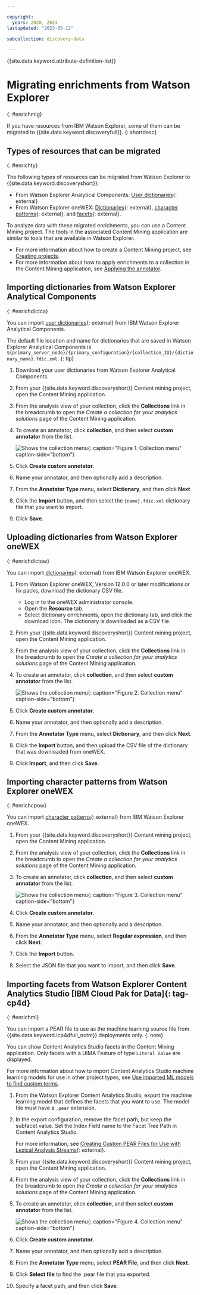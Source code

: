 ```yaml
---

copyright:
  years: 2020, 2024
lastupdated: "2023-05-12"

subcollection: discovery-data

---
```


{{site.data.keyword.attribute-definition-list}}

# Migrating enrichments from Watson Explorer
{: #enrichmig}

If you have resources from IBM Watson Explorer, some of them can be migrated to {{site.data.keyword.discoveryfull}}.
{: shortdesc}

## Types of resources that can be migrated
{: #enrichty}

The following types of resources can be migrated from Watson Explorer to {{site.data.keyword.discoveryshort}}:

- From Watson Explorer Analytical Components: [User dictionaries](https://www.ibm.com/support/knowledgecenter/en/SS8NLW_12.0.0/com.ibm.discovery.es.ad.doc/iiysatauserdict.html){: external}
- From Watson Explorer oneWEX: [Dictionaries](https://www.ibm.com/support/knowledgecenter/en/SS8NLW_12.0.0/com.ibm.watson.wex.ee.doc/c_ce_adm_dict_ann.html){: external}, [character patterns](https://www.ibm.com/support/knowledgecenter/en/SS8NLW_12.0.0/com.ibm.watson.wex.ee.doc/c_ce_adm_char_ann.html){: external}, and [facets](https://www.ibm.com/docs/en/watson-explorer/12.0.x?topic=las-creating-custom-pear-files-use-lexical-analysis-streams){: external}.

To analyze data with these migrated enrichments, you can use a Content Mining project. The tools in the associated Content Mining application are similar to tools that are available in Watson Explorer. 

-   For more information about how to create a Content Mining project, see [Creating projects](/docs/discovery-data?topic=discovery-data-projects).
-   For more information about how to apply enrichments to a collection in the Content Mining application, see [Applying the annotator](/docs/discovery-data?topic=discovery-data-cm-custom-annotator#cm-custom-annotator-deploy).

## Importing dictionaries from Watson Explorer Analytical Components
{: #enrichdictca}

You can import [user dictionaries](https://www.ibm.com/support/knowledgecenter/en/SS8NLW_12.0.0/com.ibm.discovery.es.ad.doc/iiysatauserdict.html){: external} from IBM Watson Explorer Analytical Components.

The default file location and name for dictionaries that are saved in Watson Explorer Analytical Components is `${primary_server_node}/{primary_configuration}/{collection_ID}/{dictionary_name}.fdic.xml`.
{: tip}

1.  Download your user dictionaries from Watson Explorer Analytical Components.
1.  From your {{site.data.keyword.discoveryshort}} Content mining project, open the Content Mining application.
1.  From the analysis view of your collection, click the **Collections** link in the breadcrumb to open the *Create a collection for your analytics solutions* page of the Content Mining application.

1.  To create an annotator, click **collection**, and then select **custom annotator** from the list.

    ![Shows the collection menu](images/cm-collection-menu.png){: caption="Figure 1. Collection menu" caption-side="bottom"}

1.  Click **Create custom annotator**.
1.  Name your annotator, and then optionally add a description.
1.  From the **Annotator Type** menu, select **Dictionary**, and then click **Next**.
1.  Click the **Import** button, and then select the `{name}.fdic.xml` dictionary file that you want to import.
1.  Click **Save**.

## Uploading dictionaries from Watson Explorer oneWEX
{: #enrichdictow}

You can import [dictionaries](https://www.ibm.com/support/knowledgecenter/en/SS8NLW_12.0.0/com.ibm.watson.wex.ee.doc/c_ce_adm_dict_ann.html){: external} from IBM Watson Explorer oneWEX.

1.  From Watson Explorer oneWEX, Version 12.0.0 or later modifications or fix packs, download the dictionary CSV file.

    -   Log in to the oneWEX administrator console.
    -   Open the **Resource** tab.
    -   Select dictionary enrichments, open the dictionary tab, and click the download icon. The dictionary is downloaded as a CSV file.

1.  From your {{site.data.keyword.discoveryshort}} Content mining project, open the Content Mining application.
1.  From the analysis view of your collection, click the **Collections** link in the breadcrumb to open the *Create a collection for your analytics solutions* page of the Content Mining application.

1.  To create an annotator, click **collection**, and then select **custom annotator** from the list.

    ![Shows the collection menu](images/cm-collection-menu.png){: caption="Figure 2. Collection menu" caption-side="bottom"}

1.  Click **Create custom annotator**.
1.  Name your annotator, and then optionally add a description.
1.  From the **Annotator Type** menu, select **Dictionary**, and then click **Next**.
1.  Click the **Import** button, and then upload the CSV file of the dictionary that was downloaded from oneWEX.
1.  Click **Import**, and then click **Save**.

## Importing character patterns from Watson Explorer oneWEX
{: #enrichcpow}

You can import [character patterns](https://www.ibm.com/support/knowledgecenter/en/SS8NLW_12.0.0/com.ibm.watson.wex.ee.doc/c_ce_adm_char_ann.html){: external} from IBM Watson Explorer oneWEX.

1.  From your {{site.data.keyword.discoveryshort}} Content mining project, open the Content Mining application.
1.  From the analysis view of your collection, click the **Collections** link in the breadcrumb to open the *Create a collection for your analytics solutions* page of the Content Mining application.

1.  To create an annotator, click **collection**, and then select **custom annotator** from the list.

    ![Shows the collection menu](images/cm-collection-menu.png){: caption="Figure 3. Collection menu" caption-side="bottom"}

1.  Click **Create custom annotator**.
1.  Name your annotator, and then optionally add a description.
1.  From the **Annotator Type** menu, select **Regular expression**, and then click **Next**.
1.  Click the **Import** button.
1.  Select the JSON file that you want to import, and then click **Save**.

## Importing facets from Watson Explorer Content Analytics Studio [IBM Cloud Pak for Data]{: tag-cp4d}
{: #enrichml}

You can import a PEAR file to use as the machine learning source file from {{site.data.keyword.icp4dfull_notm}} deployments only.
{: note}

You can show Content Analytics Studio facets in the Content Mining application. Only facets with a UIMA Feature of type `Literal Value` are displayed.

For more information about how to import Content Analytics Studio machine learning models for use in other project types, see [Use imported ML models to find custom terms](/docs/discovery-data?topic=discovery-data-domain-ml).

1.  From the Watson Explorer Content Analytics Studio, export the machine learning model that defines the facets that you want to use. The model file must have a `.pear` extension.
1.  In the export configuration, remove the facet path, but keep the subfacet value. Set the Index Field name to the Facet Tree Path in Content Analytics Studio.

    For more information, see [Creating Custom PEAR Files for Use with Lexical Analysis Streams](https://www.ibm.com/docs/en/watson-explorer/12.0.x?topic=las-creating-custom-pear-files-use-lexical-analysis-streams){: external}.
1.  From your {{site.data.keyword.discoveryshort}} Content mining project, open the Content Mining application.
1.  From the analysis view of your collection, click the **Collections** link in the breadcrumb to open the *Create a collection for your analytics solutions* page of the Content Mining application.

1.  To create an annotator, click **collection**, and then select **custom annotator** from the list.

    ![Shows the collection menu](images/cm-collection-menu.png){: caption="Figure 4. Collection menu" caption-side="bottom"}

1.  Click **Create custom annotator**.
1.  Name your annotator, and then optionally add a description.
1.  From the **Annotator Type** menu, select **PEAR File**, and then click **Next**.
1.  Click **Select file** to find the .pear file that you exported.
1.  Specify a facet path, and then click **Save**.
